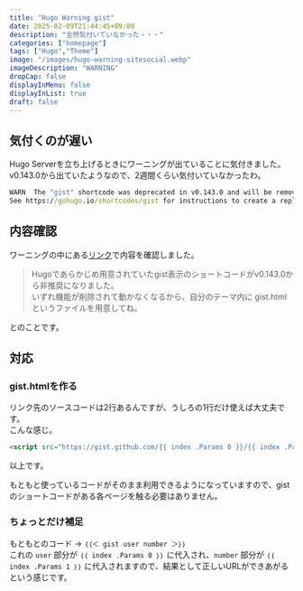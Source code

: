 ```yaml
---
title: "Hugo Warning gist"
date: 2025-02-09T21:44:45+09:00
description: "全然気付いていなかった・・・"
categories: ["homepage"]
tags: ["Hugo","Theme"]
image: "/images/hugo-warning-sitesocial.webp"
imageDescription: "WARNING"
dropCap: false
displayInMenu: false
displayInList: true
draft: false
---
```

## 気付くのが遅い

Hugo Serverを立ち上げるときにワーニングが出ていることに気付きました。  
v0.143.0から出ていたようなので、2週間くらい気付いていなかったわ。  

```cmd {name="ワーニング"}
WARN  The "gist" shortcode was deprecated in v0.143.0 and will be removed in a future release.
See https://gohugo.io/shortcodes/gist for instructions to create a replacement.
```

## 内容確認

ワーニングの中にある[リンク](https://gohugo.io/shortcodes/gist/)で内容を確認しました。  

> Hugoであらかじめ用意されていたgist表示のショートコードがv0.143.0から非推奨になりました。  
> いずれ機能が削除されて動かなくなるから、自分のテーマ内に gist.html というファイルを用意してね。  

とのことです。  

## 対応

### gist.htmlを作る

リンク先のソースコードは2行あるんですが、うしろの1行だけ使えば大丈夫です。  
こんな感じ。  

```html {name="layouts/shortcodes/gist.html"}
<script src="https://gist.github.com/{{ index .Params 0 }}/{{ index .Params 1 }}.js{{if len .Params | eq 3 }}?file={{ index .Params 2 }}{{end}}"></script>
```

以上です。  

もともと使っているコードがそのまま利用できるようになっていますので、gistのショートコードがある各ページを触る必要はありません。  

### ちょっとだけ補足

もともとのコード → `｛｛＜ gist user number ＞｝｝`  
これの `user` 部分が `｛｛ index .Params 0 ｝｝` に代入され、`number` 部分が `｛｛ index .Params 1 ｝｝` に代入されますので、結果として正しいURLができあがるという感じです。  
